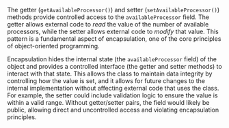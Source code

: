The getter (`getAvailableProcessor()`) and setter (`setAvailableProcessor()`) methods provide controlled access to the `availableProcessor` field. The getter allows external code to *read* the value of the number of available processors, while the setter allows external code to *modify* that value. This pattern is a fundamental aspect of encapsulation, one of the core principles of object-oriented programming.

Encapsulation hides the internal state (the `availableProcessor` field) of the object and provides a controlled interface (the getter and setter methods) to interact with that state. This allows the class to maintain data integrity by controlling how the value is set, and it allows for future changes to the internal implementation without affecting external code that uses the class.  For example, the setter could include validation logic to ensure the value is within a valid range. Without getter/setter pairs, the field would likely be public, allowing direct and uncontrolled access and violating encapsulation principles.